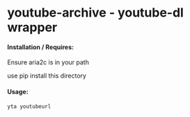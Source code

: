 # youtube-archive - youtube-dl wrapper

#### Installation / Requires:
Ensure aria2c is in your path

use pip install this directory

#### Usage:

    yta youtubeurl
